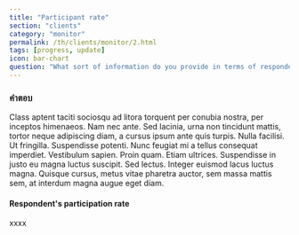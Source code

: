 ```yaml
---
title: "Participant rate"
section: "clients"
category: "monitor"
permalink: /th/clients/monitor/2.html
tags: [progress, update]
icon: bar-chart
question: "What sort of information do you provide in terms of respondent's participation to my survey? And how often such information is updated from time to time?"
---
```


### <i class="pe-anchor pe-fw"></i> คำตอบ

Class aptent taciti sociosqu ad litora torquent per conubia nostra, per inceptos himenaeos. Nam nec ante. Sed lacinia, urna non tincidunt mattis, tortor neque adipiscing diam, a cursus ipsum ante quis turpis. Nulla facilisi. Ut fringilla. Suspendisse potenti. Nunc feugiat mi a tellus consequat imperdiet. Vestibulum sapien. Proin quam. Etiam ultrices. Suspendisse in justo eu magna luctus suscipit. Sed lectus. Integer euismod lacus luctus magna. Quisque cursus, metus vitae pharetra auctor, sem massa mattis sem, at interdum magna augue eget diam.

#### Respondent's participation rate

xxxx
